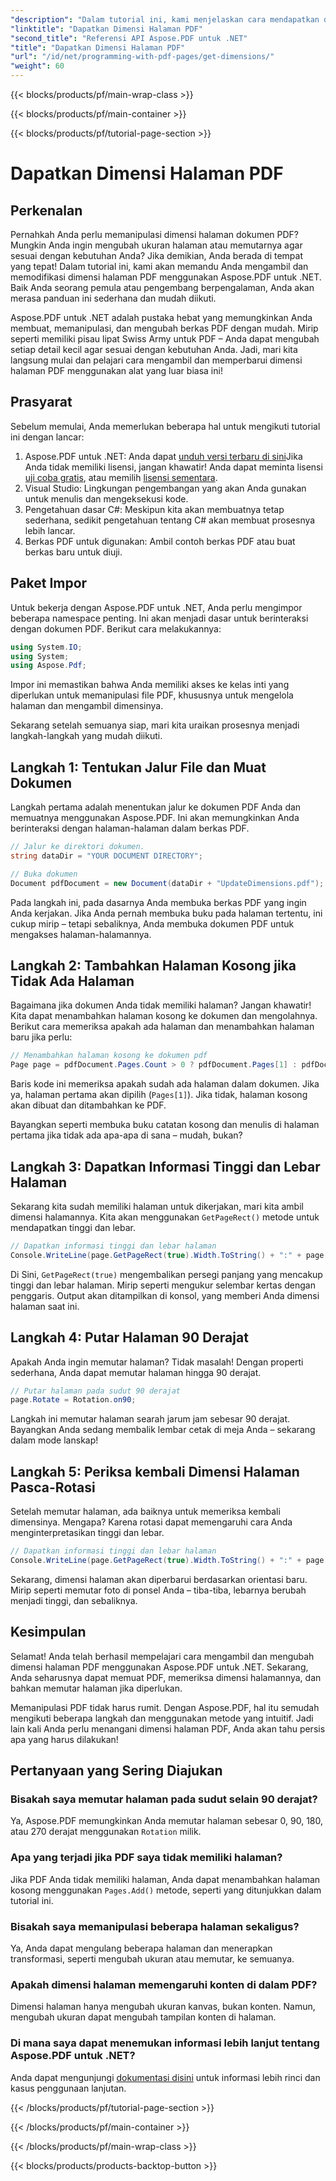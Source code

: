 ```yaml
---
"description": "Dalam tutorial ini, kami menjelaskan cara mendapatkan dimensi halaman PDF dan melakukan manipulasi menggunakan Aspose.PDF untuk .NET. Langkah-langkah terperinci disediakan untuk memandu Anda melalui proses tersebut."
"linktitle": "Dapatkan Dimensi Halaman PDF"
"second_title": "Referensi API Aspose.PDF untuk .NET"
"title": "Dapatkan Dimensi Halaman PDF"
"url": "/id/net/programming-with-pdf-pages/get-dimensions/"
"weight": 60
---
```


{{< blocks/products/pf/main-wrap-class >}}

{{< blocks/products/pf/main-container >}}

{{< blocks/products/pf/tutorial-page-section >}}

# Dapatkan Dimensi Halaman PDF

## Perkenalan

Pernahkah Anda perlu memanipulasi dimensi halaman dokumen PDF? Mungkin Anda ingin mengubah ukuran halaman atau memutarnya agar sesuai dengan kebutuhan Anda? Jika demikian, Anda berada di tempat yang tepat! Dalam tutorial ini, kami akan memandu Anda mengambil dan memodifikasi dimensi halaman PDF menggunakan Aspose.PDF untuk .NET. Baik Anda seorang pemula atau pengembang berpengalaman, Anda akan merasa panduan ini sederhana dan mudah diikuti.

Aspose.PDF untuk .NET adalah pustaka hebat yang memungkinkan Anda membuat, memanipulasi, dan mengubah berkas PDF dengan mudah. Mirip seperti memiliki pisau lipat Swiss Army untuk PDF – Anda dapat mengubah setiap detail kecil agar sesuai dengan kebutuhan Anda. Jadi, mari kita langsung mulai dan pelajari cara mengambil dan memperbarui dimensi halaman PDF menggunakan alat yang luar biasa ini!

## Prasyarat

Sebelum memulai, Anda memerlukan beberapa hal untuk mengikuti tutorial ini dengan lancar:

1. Aspose.PDF untuk .NET: Anda dapat [unduh versi terbaru di sini](https://releases.aspose.com/pdf/net/)Jika Anda tidak memiliki lisensi, jangan khawatir! Anda dapat meminta lisensi [uji coba gratis](https://releases.aspose.com/), atau memilih [lisensi sementara](https://purchase.aspose.com/temporary-license/).
2. Visual Studio: Lingkungan pengembangan yang akan Anda gunakan untuk menulis dan mengeksekusi kode.
3. Pengetahuan dasar C#: Meskipun kita akan membuatnya tetap sederhana, sedikit pengetahuan tentang C# akan membuat prosesnya lebih lancar.
4. Berkas PDF untuk digunakan: Ambil contoh berkas PDF atau buat berkas baru untuk diuji.

## Paket Impor

Untuk bekerja dengan Aspose.PDF untuk .NET, Anda perlu mengimpor beberapa namespace penting. Ini akan menjadi dasar untuk berinteraksi dengan dokumen PDF. Berikut cara melakukannya:

```csharp
using System.IO;
using System;
using Aspose.Pdf;
```

Impor ini memastikan bahwa Anda memiliki akses ke kelas inti yang diperlukan untuk memanipulasi file PDF, khususnya untuk mengelola halaman dan mengambil dimensinya.

Sekarang setelah semuanya siap, mari kita uraikan prosesnya menjadi langkah-langkah yang mudah diikuti.

## Langkah 1: Tentukan Jalur File dan Muat Dokumen

Langkah pertama adalah menentukan jalur ke dokumen PDF Anda dan memuatnya menggunakan Aspose.PDF. Ini akan memungkinkan Anda berinteraksi dengan halaman-halaman dalam berkas PDF.

```csharp
// Jalur ke direktori dokumen.
string dataDir = "YOUR DOCUMENT DIRECTORY";

// Buka dokumen
Document pdfDocument = new Document(dataDir + "UpdateDimensions.pdf");
```

Pada langkah ini, pada dasarnya Anda membuka berkas PDF yang ingin Anda kerjakan. Jika Anda pernah membuka buku pada halaman tertentu, ini cukup mirip – tetapi sebaliknya, Anda membuka dokumen PDF untuk mengakses halaman-halamannya.

## Langkah 2: Tambahkan Halaman Kosong jika Tidak Ada Halaman

Bagaimana jika dokumen Anda tidak memiliki halaman? Jangan khawatir! Kita dapat menambahkan halaman kosong ke dokumen dan mengolahnya. Berikut cara memeriksa apakah ada halaman dan menambahkan halaman baru jika perlu:

```csharp
// Menambahkan halaman kosong ke dokumen pdf
Page page = pdfDocument.Pages.Count > 0 ? pdfDocument.Pages[1] : pdfDocument.Pages.Add();
```

Baris kode ini memeriksa apakah sudah ada halaman dalam dokumen. Jika ya, halaman pertama akan dipilih (`Pages[1]`). Jika tidak, halaman kosong akan dibuat dan ditambahkan ke PDF.

Bayangkan seperti membuka buku catatan kosong dan menulis di halaman pertama jika tidak ada apa-apa di sana – mudah, bukan?

## Langkah 3: Dapatkan Informasi Tinggi dan Lebar Halaman

Sekarang kita sudah memiliki halaman untuk dikerjakan, mari kita ambil dimensi halamannya. Kita akan menggunakan `GetPageRect()` metode untuk mendapatkan tinggi dan lebar.

```csharp
// Dapatkan informasi tinggi dan lebar halaman
Console.WriteLine(page.GetPageRect(true).Width.ToString() + ":" + page.GetPageRect(true).Height.ToString());
```

Di Sini, `GetPageRect(true)` mengembalikan persegi panjang yang mencakup tinggi dan lebar halaman. Mirip seperti mengukur selembar kertas dengan penggaris. Output akan ditampilkan di konsol, yang memberi Anda dimensi halaman saat ini.

## Langkah 4: Putar Halaman 90 Derajat

Apakah Anda ingin memutar halaman? Tidak masalah! Dengan properti sederhana, Anda dapat memutar halaman hingga 90 derajat.

```csharp
// Putar halaman pada sudut 90 derajat
page.Rotate = Rotation.on90;
```

Langkah ini memutar halaman searah jarum jam sebesar 90 derajat. Bayangkan Anda sedang membalik lembar cetak di meja Anda – sekarang dalam mode lanskap!

## Langkah 5: Periksa kembali Dimensi Halaman Pasca-Rotasi

Setelah memutar halaman, ada baiknya untuk memeriksa kembali dimensinya. Mengapa? Karena rotasi dapat memengaruhi cara Anda menginterpretasikan tinggi dan lebar.

```csharp
// Dapatkan informasi tinggi dan lebar halaman
Console.WriteLine(page.GetPageRect(true).Width.ToString() + ":" + page.GetPageRect(true).Height.ToString());
```

Sekarang, dimensi halaman akan diperbarui berdasarkan orientasi baru. Mirip seperti memutar foto di ponsel Anda – tiba-tiba, lebarnya berubah menjadi tinggi, dan sebaliknya.


## Kesimpulan

Selamat! Anda telah berhasil mempelajari cara mengambil dan mengubah dimensi halaman PDF menggunakan Aspose.PDF untuk .NET. Sekarang, Anda seharusnya dapat memuat PDF, memeriksa dimensi halamannya, dan bahkan memutar halaman jika diperlukan.

Memanipulasi PDF tidak harus rumit. Dengan Aspose.PDF, hal itu semudah mengikuti beberapa langkah dan menggunakan metode yang intuitif. Jadi lain kali Anda perlu menangani dimensi halaman PDF, Anda akan tahu persis apa yang harus dilakukan!

## Pertanyaan yang Sering Diajukan

### Bisakah saya memutar halaman pada sudut selain 90 derajat?
Ya, Aspose.PDF memungkinkan Anda memutar halaman sebesar 0, 90, 180, atau 270 derajat menggunakan `Rotation` milik.

### Apa yang terjadi jika PDF saya tidak memiliki halaman?
Jika PDF Anda tidak memiliki halaman, Anda dapat menambahkan halaman kosong menggunakan `Pages.Add()` metode, seperti yang ditunjukkan dalam tutorial ini.

### Bisakah saya memanipulasi beberapa halaman sekaligus?
Ya, Anda dapat mengulang beberapa halaman dan menerapkan transformasi, seperti mengubah ukuran atau memutar, ke semuanya.

### Apakah dimensi halaman memengaruhi konten di dalam PDF?
Dimensi halaman hanya mengubah ukuran kanvas, bukan konten. Namun, mengubah ukuran dapat mengubah tampilan konten di halaman.

### Di mana saya dapat menemukan informasi lebih lanjut tentang Aspose.PDF untuk .NET?
Anda dapat mengunjungi [dokumentasi disini](https://reference.aspose.com/pdf/net/) untuk informasi lebih rinci dan kasus penggunaan lanjutan.

{{< /blocks/products/pf/tutorial-page-section >}}

{{< /blocks/products/pf/main-container >}}

{{< /blocks/products/pf/main-wrap-class >}}

{{< blocks/products/products-backtop-button >}}